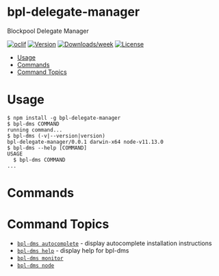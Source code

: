 bpl-delegate-manager
====================

Blockpool Delegate Manager

[![oclif](https://img.shields.io/badge/cli-oclif-brightgreen.svg)](https://oclif.io)
[![Version](https://img.shields.io/npm/v/bpl-delegate-manager.svg)](https://npmjs.org/package/bpl-delegate-manager)
[![Downloads/week](https://img.shields.io/npm/dw/bpl-delegate-manager.svg)](https://npmjs.org/package/bpl-delegate-manager)
[![License](https://img.shields.io/npm/l/bpl-delegate-manager.svg)](https://github.com/toucansam-bpl/bpl-delegate-manager/blob/master/package.json)

<!-- toc -->
* [Usage](#usage)
* [Commands](#commands)
* [Command Topics](#command-topics)
<!-- tocstop -->
# Usage
<!-- usage -->
```sh-session
$ npm install -g bpl-delegate-manager
$ bpl-dms COMMAND
running command...
$ bpl-dms (-v|--version|version)
bpl-delegate-manager/0.0.1 darwin-x64 node-v11.13.0
$ bpl-dms --help [COMMAND]
USAGE
  $ bpl-dms COMMAND
...
```
<!-- usagestop -->
# Commands
<!-- commands -->
# Command Topics

* [`bpl-dms autocomplete`](docs/autocomplete.md) - display autocomplete installation instructions
* [`bpl-dms help`](docs/help.md) - display help for bpl-dms
* [`bpl-dms monitor`](docs/monitor.md)
* [`bpl-dms node`](docs/node.md)

<!-- commandsstop -->
